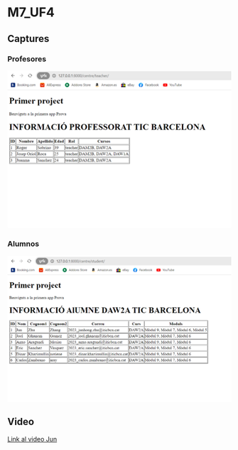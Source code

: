 # M7_UF4
## Captures

### Profesores
![Excercici 1 captura](img/profesores.png)
### Alumnos
![Excercici 2 captura](img/alumnos.png)

## Video
[Link al video Jun](https://drive.google.com/file/d/1vAVUFOtsVEFRzBdgNxuZvn_5_KxsKiGH/view?usp=sharing)
